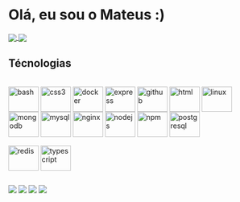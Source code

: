 # Olá, eu sou o Mateus :)

<div>
  <a href="#">
  <img align="center" src="https://github-readme-stats.vercel.app/api?username=mateusalmeida31415&show_icons=true&theme=dracula&count_private=true" />
</a>
<a href="#">
  <img align="center" src="https://github-readme-stats.vercel.app/api/top-langs/?username=mateusalmeida31415&layout=compact&theme=dracula" />
</a>
</div>

## Técnologias
<div style="display: inline_block"><br>
  <img align="center" alt="bash" height="50" width="60" src="https://cdn.jsdelivr.net/gh/devicons/devicon/icons/bash/bash-plain.svg">
  <img align="center" alt="css3" height="50" width="60" src="https://cdn.jsdelivr.net/gh/devicons/devicon/icons/css3/css3-original.svg">
  <img align="center" alt="docker" height="50" width="60" src="https://cdn.jsdelivr.net/gh/devicons/devicon/icons/docker/docker-original.svg">
  <img align="center" alt="express" height="50" width="60" src="https://cdn.jsdelivr.net/gh/devicons/devicon/icons/express/express-original.svg">
  <img align="center" alt="github" height="50" width="60" src="https://cdn.jsdelivr.net/gh/devicons/devicon/icons/github/github-original.svg">
  <img align="center" alt="html" height="50" width="60" src="https://cdn.jsdelivr.net/gh/devicons/devicon/icons/html5/html5-original.svg">
  <img align="center" alt="linux" height="50" width="60" src="https://cdn.jsdelivr.net/gh/devicons/devicon/icons/linux/linux-original.svg">
  <img align="center" alt="mongodb" height="50" width="60" src="https://cdn.jsdelivr.net/gh/devicons/devicon/icons/mongodb/mongodb-original.svg">
  <img align="center" alt="mysql" height="50" width="60" src="https://cdn.jsdelivr.net/gh/devicons/devicon/icons/mysql/mysql-original.svg">
  <img align="center" alt="nginx" height="50" width="60" src="https://cdn.jsdelivr.net/gh/devicons/devicon/icons/nginx/nginx-original.svg">
  <img align="center" alt="nodejs" height="50" width="60" src="https://cdn.jsdelivr.net/gh/devicons/devicon/icons/nodejs/nodejs-original.svg">
  <img align="center" alt="npm" height="50" width="60" src="https://cdn.jsdelivr.net/gh/devicons/devicon/icons/npm/npm-original-wordmark.svg">
  <img align="center" alt="postgresql" height="50" width="60" src="https://cdn.jsdelivr.net/gh/devicons/devicon/icons/postgresql/postgresql-original.svg">
  <br><br>
  <img align="center" alt="redis" height="50" width="60" src="https://cdn.jsdelivr.net/gh/devicons/devicon/icons/redis/redis-original.svg">
  <img align="center" alt="typescript" height="50" width="60" src="https://cdn.jsdelivr.net/gh/devicons/devicon/icons/typescript/typescript-original.svg">
</div>

 ##
 
<div> 
  <a href="https://www.instagram.com/matth.almeida_" target="_blank"><img src="https://img.shields.io/badge/-Instagram-%23E4405F?style=for-the-badge&logo=instagram&logoColor=white" target="_blank"></a>
 <a href="https://discord.gg/" target="_blank"><img src="https://img.shields.io/badge/Discord-7289DA?style=for-the-badge&logo=discord&logoColor=white" target="_blank"></a> 
  <a href = "mailto:@gmail.com"><img src="https://img.shields.io/badge/-Gmail-%23333?style=for-the-badge&logo=gmail&logoColor=white" target="_blank"></a>
  <a href="https://www.linkedin.com/in/mateus-almeida-dev/" target="_blank"><img src="https://img.shields.io/badge/-LinkedIn-%230077B5?style=for-the-badge&logo=linkedin&logoColor=white" target="_blank"></a> 
  
</div>

